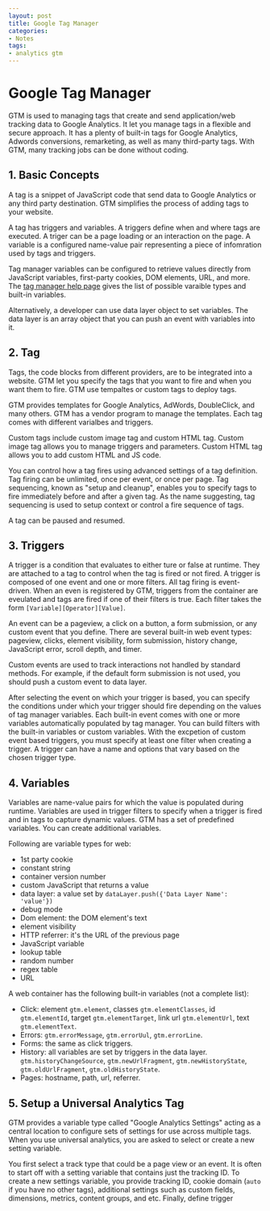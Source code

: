 ```yaml
---
layout: post
title: Google Tag Manager
categories:
- Notes
tags:
- analytics gtm
---
```

# Google Tag Manager

GTM is used to managing tags that create and send application/web tracking data to Google Analytics. It let you manage tags in a flexible and secure approach. It has a plenty of built-in tags for Google Analytics, Adwords conversions, remarketing, as well as many third-party tags. With GTM, many tracking jobs can be done without coding.

## 1. Basic Concepts

A tag is a snippet of JavaScript code that send data to Google Analytics or any third party destination. GTM simplifies the process of adding tags to your website.

A tag has triggers and variables. A triggers define when and where tags are executed. A triger can be a page loading or an interaction on the page. A variable is a configured name-value pair representing a piece of infomration used by tags and triggers.

Tag manager variables can be configured to retrieve values directly from JavaScript variables, first-party cookies, DOM elements, URL, and more. The [tag manager help page](https://support.google.com/tagmanager) gives the list of possible varaible types and built-in variables.

Alternatively, a developer can use data layer object to set variables. The data layer is an array object that you can push an event with variables into it.

## 2. Tag

Tags, the code blocks from different providers, are to be integrated into a website. GTM let you specify the tags that you want to fire and when you want them to fire. GTM use tempaltes or custom tags to deploy tags.

GTM provides templates for Google Analytics, AdWords, DoubleClick, and many others. GTM has a vendor program to manage the templates. Each tag comes with different varialbes and triggers.

Custom tags include custom image tag and custom HTML tag. Custom image tag allows you to manage triggers and parameters. Custom HTML tag allows you to add custom HTML and JS code.

You can control how a tag fires using advanced settings of a tag definition. Tag firing can be unlimited, once per event, or once per page. Tag sequencing, known as "setup and cleanup", enables you to specify tags to fire immediately before and after a given tag. As the name suggesting, tag sequencing is used to setup context or control a fire sequence of tags.

A tag can be paused and resumed.

## 3. Triggers

A trigger is a condition that evaluates to either ture or false at runtime. They are attached to a tag to control when the tag is fired or not fired. A trigger is composed of one event and one or more filters. All tag firing is event-driven. When an even is registered by GTM, triggers from the container are eveulated and tags are fired if one of their filters is true. Each filter takes the form `[Variable][Operator][Value]`.

An event can be a pageview, a click on a button, a form submission, or any custom event that you define. There are several built-in web event types: pageview, clicks, element visibility, form submission, history change, JavaScript error, scroll depth, and timer.

Custom events are used to track interactions not handled by standard methods. For example, if the default form submission is not used, you should push a custom event to data layer.

After selecting the event on which your trigger is based, you can specify the conditions under which your trigger should fire depending on the values of tag manager variables. Each built-in event comes with one or more variables automatically populated by tag manager. You can build filters with the built-in variables or custom variables. With the excpetion of custom event based triggers, you must specify at least one filter when creating a trigger. A trigger can have a name and options that vary based on the chosen trigger type.

## 4. Variables

Variables are name-value pairs for which the value is populated during runtime. Variables are used in trigger filters to specify when a trigger is fired and in tags to capture dynamic values. GTM has a set of predefined variables. You can create additional variables.

Following are variable types for web:

* 1st party cookie
* constant string
* container version number
* custom JavaScript that returns a value
* data layer: a value set by `dataLayer.push({'Data Layer Name': 'value'})`
* debug mode
* Dom element: the DOM element's text
* element visibility
* HTTP referrer: it's the URL of the previous page
* JavaScript variable
* lookup table
* random number
* regex table
* URL

A web container has the following built-in variables (not a complete list):

* Click: element `gtm.element`, classes `gtm.elementClasses`, id `gtm.elementId`, target `gtm.elementTarget`, link url `gtm.elementUrl`, text `gtm.elementText`.
* Errors: `gtm.errorMessage`, `gtm.errorUul`, `gtm.errorLine`.
* Forms: the same as click triggers.
* History: all variables are set by triggers in the data layer. `gtm.historyChangeSource`, `gtm.newUrlFragment`, `gtm.newHistoryState`, `gtm.oldUrlFragment`, `gtm.oldHistoryState`.
* Pages: hostname, path, url, referrer.

## 5. Setup a Universal Analytics Tag

GTM provides a variable type called "Google Analytics Settings" acting as a central location to configure sets of settings for use across multiple tags. When you use universal analytics, you are asked to select or create a new setting variable.

You first select a track type that could be a page view or an event. It is often to start off with a setting variable that contains just the tracking ID. To create a new settings variable, you provide tracking ID, cookie domain (`auto` if you have no other tags), additional settings such as custom fields, dimensions, metrics, content groups, and etc. Finally, define trigger 